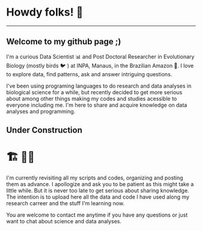# Howdy folks! :cowboy_hat_face:
---
## Welcome to my github page ;)

I'm a curious Data Scientist :bar_chart: and Post Doctoral Researcher in Evolutionary Biology (mostly birds :bird: ) at INPA, Manaus, in the Brazilian Amazon :seedling:. I love to explore data, find patterns, ask and answer intriguing questions.

I've been using programing languages to do research and data analyses in biological science for a while, but recently decided to get more serious about among other things making my codes and studies acessible to everyone including me. I'm here to share and acquire knowledge on data analyses and programming.

## Under Construction
# :building_construction: :construction_worker_man: 
I'm currently revisiting all my scripts and codes, organizing and posting them as advance. I apollogize and ask you to be patient as this might take a little while. But it is never too late to get serious about sharing knowledge. The intention is to upload here all the data and code I have used along my research carreer and the stuff I'm learning now.

You are welcome to contact me anytime if you have any questions or just want to chat about science and data analyses.



<!--
**nnbuainain/nnbuainain** is a ✨ _special_ ✨ repository because its `README.md` (this file) appears on your GitHub profile.

Here are some ideas to get you started:

- 🔭 I’m currently working on ...
- 🌱 I’m currently learning ...
- 👯 I’m looking to collaborate on ...
- 🤔 I’m looking for help with ...
- 💬 Ask me about ...
- 📫 How to reach me: ...
- 😄 Pronouns: ...
- ⚡ Fun fact: ...
-->
